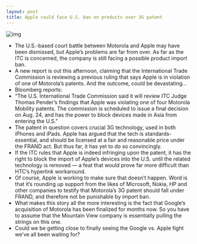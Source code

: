 ```yaml
---
layout: post
title: Apple could face U.S. ban on products over 3G patent
---
```

![img](http://media.idownloadblog.com/wp-content/uploads/2011/12/courtroom-gavel.jpg)
* The U.S.-based court battle between Motorola and Apple may have been dismissed, but Apple’s problems are far from over. As far as the ITC is concerned, the company is still facing a possible product import ban.
* A new report is out this afternoon, claiming that the International Trade Commission is reviewing a previous ruling that says Apple is in violation of one of Motorola’s patents. And the outcome, could be devastating…
* Bloomberg reports:
* “The U.S. International Trade Commission said it will review ITC Judge Thomas Pender’s findings that Apple was violating one of four Motorola Mobility patents. The commission is scheduled to issue a final decision on Aug. 24, and has the power to block devices made in Asia from entering the U.S.”
* The patent in question covers crucial 3G technology, used in both iPhones and iPads. Apple has argued that the tech is standards-essential, and should be licensed at a fair and reasonable price under the FRAND act. But thus far, it has yet to do so convincingly.
* If the ITC rules that Apple is indeed infringing upon the patent, it has the right to block the import of Apple’s devices into the U.S. until the related technology is removed — a feat that would prove far more difficult than HTC’s hyperlink workaround.
* Of course, Apple is working to make sure that doesn’t happen. Word is that it’s rounding up support from the likes of Microsoft, Nokia, HP and other companies to testify that Motorola’s 3G patent should fall under FRAND, and therefore not be punishable by import ban.
* What makes this story all the more interesting is the fact that Google’s acquisition of Motorola has been finalized for months now. So you have to assume that the Mountain View company is essentially pulling the strings on this one.
* Could we be getting close to finally seeing the Google vs. Apple fight we’ve all been waiting for?

